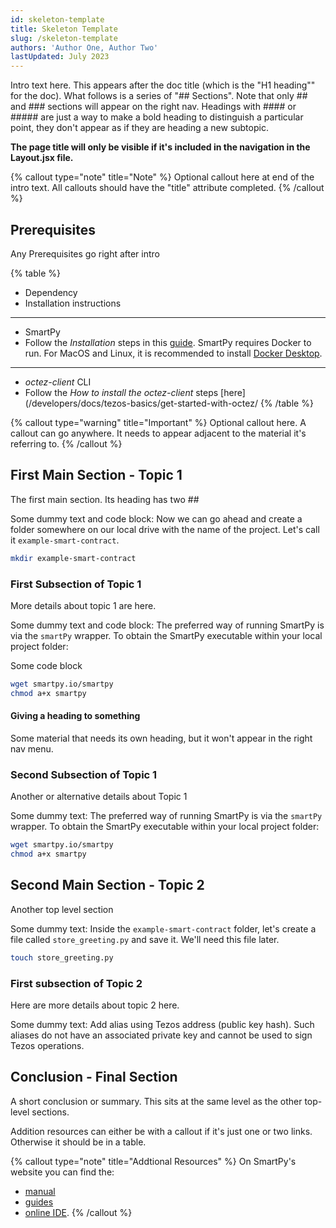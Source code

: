 ```yaml
---
id: skeleton-template
title: Skeleton Template
slug: /skeleton-template
authors: 'Author One, Author Two'
lastUpdated: July 2023
---
```


Intro text here. This appears after the doc title (which is the "H1 heading"" for the doc). What follows is a series of "## Sections". Note that only ## and ### sections will appear on the right nav. Headings with #### or ##### are just a way to make a bold heading to distinguish a particular point, they don't appear as if they are heading a new subtopic. 

**The page title will only be visible if it's included in the navigation in the Layout.jsx file.**

{% callout type="note" title="Note" %}
Optional callout here at end of the intro text. All callouts should have the "title" attribute completed. 
{% /callout %}

## Prerequisites

Any Prerequisites go right after intro 


{% table %}
* Dependency
* Installation instructions
---
* SmartPy
* Follow the _Installation_ steps in this [guide](https://smartpy.dev/docs/manual/introduction/installation). SmartPy requires Docker to run. For MacOS and Linux, it is recommended to install [Docker Desktop](https://www.docker.com/products/docker-desktop/).
---
* _octez-client_ CLI
* Follow the _How to install the octez-client_ steps [here](/developers/docs/tezos-basics/get-started-with-octez/
{% /table %}
                                                                                                    

{% callout type="warning" title="Important" %}
Optional callout here. A callout can go anywhere. It needs to appear adjacent to the material it's referring to.
{% /callout %}


## First Main Section - Topic 1

The first main section. Its heading has two ##

Some dummy text and code block: Now we can go ahead and create a folder somewhere on our local drive with the name of the project. Let's call it `example-smart-contract`.

```bash
mkdir example-smart-contract
```

### First Subsection of Topic 1

More details about topic 1 are here.

Some dummy text and code block: The preferred way of running SmartPy is via the `smartPy` wrapper. To obtain the SmartPy executable within your local project folder:

Some code block 

```bash
wget smartpy.io/smartpy
chmod a+x smartpy
```

#### Giving a heading to something 

Some material that needs its own heading, but it won't appear in the right nav menu.  


### Second Subsection of Topic 1

Another or alternative details about Topic 1

Some dummy text: The preferred way of running SmartPy is via the `smartPy` wrapper. To obtain the SmartPy executable within your local project folder:

```bash
wget smartpy.io/smartpy
chmod a+x smartpy
```


## Second Main Section - Topic 2

Another top level section 

Some dummy text: Inside the `example-smart-contract` folder, let's create a file called `store_greeting.py` and save it. We'll need this file later.

```bash
touch store_greeting.py
```

### First subsection of Topic 2 

Here are more details about topic 2 here. 

Some dummy text: Add alias using Tezos address (public key hash). Such aliases do not have an associated private key and cannot be used to sign Tezos operations.


## Conclusion - Final Section 

A short conclusion or summary. This sits at the same level as the other top-level sections.

Addition resources can either be with a callout if it's just one or two links. Otherwise it should be in a table. 


{% callout type="note" title="Addtional Resources" %}
On SmartPy's website you can find the:
- [manual](https://smartpy.dev/docs/manual/introduction/overview)
- [guides](https://smartpy.dev/docs/guides/) 
- [online IDE](https://smartpy.dev/ide). 
{% /callout %}
